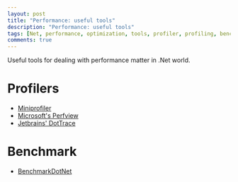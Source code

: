 ```yaml
---
layout: post
title: "Performance: useful tools"
description: "Performance: useful tools"
tags: [Net, performance, optimization, tools, profiler, profiling, benchmark]
comments: true
---
```

Useful tools for dealing with performance matter in .Net world.

# Profilers
- [Miniprofiler](http://miniprofiler.com/)
- [Microsoft's Perfview](https://github.com/Microsoft/perfview)
- [Jetbrains' DotTrace](https://www.jetbrains.com/profiler/)

# Benchmark
- [BenchmarkDotNet](https://github.com/dotnet/BenchmarkDotNet)


